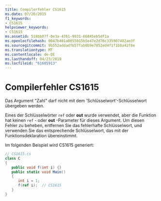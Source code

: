 ```yaml
---
title: Compilerfehler CS1615
ms.date: 07/20/2015
f1_keywords:
- CS1615
helpviewer_keywords:
- CS1615
ms.assetid: 518bb07f-0e3a-4761-9931-66845eb5df1a
ms.openlocfilehash: 0047b401a0055015b5e47e2d76c335907482ae3f
ms.sourcegitcommit: 9b552addadfb57fab0b9e7852ed4f1f1b8a42f8e
ms.translationtype: MT
ms.contentlocale: de-DE
ms.lasthandoff: 04/23/2019
ms.locfileid: "61685913"
---
```

# <a name="compiler-error-cs1615"></a>Compilerfehler CS1615
Das Argument "Zahl" darf nicht mit dem 'Schlüsselwort'-Schlüsselwort übergeben werden.  
  
 Eines der Schlüsselwörter `ref` oder **out** wurde verwendet, aber die Funktion hat keinen `ref` - oder **out** -Parameter für dieses Argument. Um diesen Fehler zu beheben, entfernen Sie das fehlerhafte Schlüsselwort, und verwenden Sie das entsprechende Schlüsselwort, das mit der Funktionsdeklaration übereinstimmt.  
  
 Im folgenden Beispiel wird CS1615 generiert:  
  
```csharp  
// CS1615.cs  
class C  
{  
   public void f(int i) {}  
   public static void Main()  
   {  
      int i = 1;  
      f(ref i);  // CS1615  
   }  
}  
```
